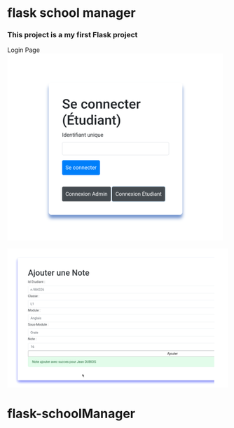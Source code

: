 # flask school manager

### This project is a my first Flask project 


Login Page
![Image 1](screenshots/image1.png)

 
![Image 2](screenshots/image2.png)

# flask-schoolManager

